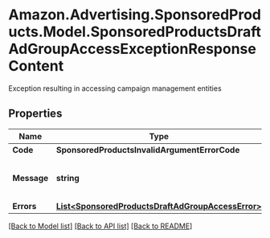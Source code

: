 # Amazon.Advertising.SponsoredProducts.Model.SponsoredProductsDraftAdGroupAccessExceptionResponseContent
Exception resulting in accessing campaign management entities

## Properties

Name | Type | Description | Notes
------------ | ------------- | ------------- | -------------
**Code** | **SponsoredProductsInvalidArgumentErrorCode** |  | 
**Message** | **string** | Human readable error message | 
**Errors** | [**List&lt;SponsoredProductsDraftAdGroupAccessError&gt;**](SponsoredProductsDraftAdGroupAccessError.md) |  | [optional] 

[[Back to Model list]](../README.md#documentation-for-models) [[Back to API list]](../README.md#documentation-for-api-endpoints) [[Back to README]](../README.md)

